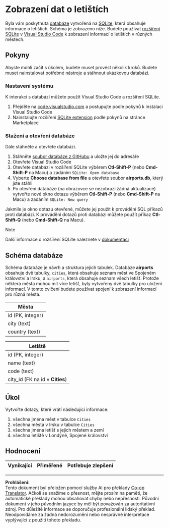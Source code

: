 <!--
CO_OP_TRANSLATOR_METADATA:
{
  "original_hash": "25b37acdfb2452917c1aa2e2ca44317a",
  "translation_date": "2025-10-24T09:57:49+00:00",
  "source_file": "2-Working-With-Data/05-relational-databases/assignment.md",
  "language_code": "cs"
}
-->
# Zobrazení dat o letištích

Byla vám poskytnuta [databáze](https://raw.githubusercontent.com/Microsoft/Data-Science-For-Beginners/main/2-Working-With-Data/05-relational-databases/airports.db) vytvořená na [SQLite](https://sqlite.org/index.html), která obsahuje informace o letištích. Schéma je zobrazeno níže. Budete používat [rozšíření SQLite](https://marketplace.visualstudio.com/items?itemName=alexcvzz.vscode-sqlite&WT.mc_id=academic-77958-bethanycheum) v [Visual Studio Code](https://code.visualstudio.com?WT.mc_id=academic-77958-bethanycheum) k zobrazení informací o letištích v různých městech.

## Pokyny

Abyste mohli začít s úkolem, budete muset provést několik kroků. Budete muset nainstalovat potřebné nástroje a stáhnout ukázkovou databázi.

### Nastavení systému

K interakci s databází můžete použít Visual Studio Code a rozšíření SQLite.

1. Přejděte na [code.visualstudio.com](https://code.visualstudio.com?WT.mc_id=academic-77958-bethanycheum) a postupujte podle pokynů k instalaci Visual Studio Code
1. Nainstalujte rozšíření [SQLite extension](https://marketplace.visualstudio.com/items?itemName=alexcvzz.vscode-sqlite&WT.mc_id=academic-77958-bethanycheum) podle pokynů na stránce Marketplace

### Stažení a otevření databáze

Dále stáhněte a otevřete databázi.

1. Stáhněte [soubor databáze z GitHubu](https://raw.githubusercontent.com/Microsoft/Data-Science-For-Beginners/main/2-Working-With-Data/05-relational-databases/airports.db) a uložte jej do adresáře
1. Otevřete Visual Studio Code
1. Otevřete databázi v rozšíření SQLite výběrem **Ctl-Shift-P** (nebo **Cmd-Shift-P** na Macu) a zadáním `SQLite: Open database`
1. Vyberte **Choose database from file** a otevřete soubor **airports.db**, který jste stáhli
1. Po otevření databáze (na obrazovce se nezobrazí žádná aktualizace) vytvořte nové okno dotazu výběrem **Ctl-Shift-P** (nebo **Cmd-Shift-P** na Macu) a zadáním `SQLite: New query`

Jakmile je okno dotazu otevřené, můžete jej použít k provádění SQL příkazů proti databázi. K provádění dotazů proti databázi můžete použít příkaz **Ctl-Shift-Q** (nebo **Cmd-Shift-Q** na Macu).

> [!NOTE] 
> Další informace o rozšíření SQLite naleznete v [dokumentaci](https://marketplace.visualstudio.com/items?itemName=alexcvzz.vscode-sqlite&WT.mc_id=academic-77958-bethanycheum)

## Schéma databáze

Schéma databáze je návrh a struktura jejích tabulek. Databáze **airports** obsahuje dvě tabulky, `cities`, která obsahuje seznam měst ve Spojeném království a Irsku, a `airports`, která obsahuje seznam všech letišť. Protože některá města mohou mít více letišť, byly vytvořeny dvě tabulky pro uložení informací. V tomto cvičení budete používat spojení k zobrazení informací pro různá města.

| Města            |
| ---------------- |
| id (PK, integer) |
| city (text)      |
| country (text)   |

| Letiště                          |
| -------------------------------- |
| id (PK, integer)                 |
| name (text)                      |
| code (text)                      |
| city_id (FK na id v **Cities**)  |

## Úkol

Vytvořte dotazy, které vrátí následující informace:

1. všechna jména měst v tabulce `Cities`
1. všechna města v Irsku v tabulce `Cities`
1. všechna jména letišť s jejich městem a zemí
1. všechna letiště v Londýně, Spojené království

## Hodnocení

| Vynikající | Přiměřené | Potřebuje zlepšení |
| ---------- | --------- | ----------------- |

---

**Prohlášení**:  
Tento dokument byl přeložen pomocí služby AI pro překlady [Co-op Translator](https://github.com/Azure/co-op-translator). Ačkoli se snažíme o přesnost, mějte prosím na paměti, že automatické překlady mohou obsahovat chyby nebo nepřesnosti. Původní dokument v jeho původním jazyce by měl být považován za autoritativní zdroj. Pro důležité informace se doporučuje profesionální lidský překlad. Neodpovídáme za žádná nedorozumění nebo nesprávné interpretace vyplývající z použití tohoto překladu.